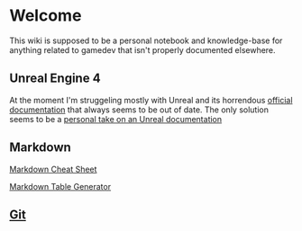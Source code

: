 # Welcome
This wiki is supposed to be a personal notebook and knowledge-base for anything related to gamedev that isn't properly documented elsewhere.

## Unreal Engine 4
At the moment I'm struggeling mostly with Unreal and its horrendous [official documentation](https://docs.unrealengine.com/latest/INT/) that always seems to be out of date. The only solution seems to be a [personal take on an Unreal documentation](unreal/unreal.md)

## Markdown
[Markdown Cheat Sheet](https://github.com/adam-p/markdown-here/wiki/Markdown-Cheatsheet)

[Markdown Table Generator](http://www.tablesgenerator.com/markdown_tables)

## [Git](git.md)
